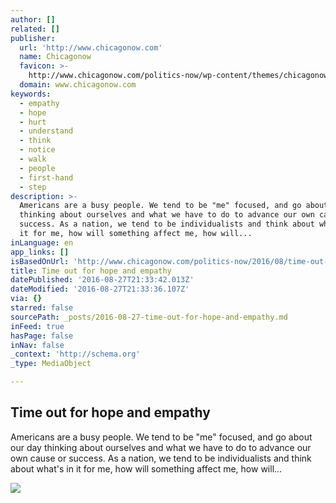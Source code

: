 ```yaml
---
author: []
related: []
publisher:
  url: 'http://www.chicagonow.com'
  name: Chicagonow
  favicon: >-
    http://www.chicagonow.com/politics-now/wp-content/themes/chicagonow/images/favicon.ico
  domain: www.chicagonow.com
keywords:
  - empathy
  - hope
  - hurt
  - understand
  - think
  - notice
  - walk
  - people
  - first-hand
  - step
description: >-
  Americans are a busy people. We tend to be "me" focused, and go about our day
  thinking about ourselves and what we have to do to advance our own cause or
  success. As a nation, we tend to be individualists and think about what's in
  it for me, how will something affect me, how will...
inLanguage: en
app_links: []
isBasedOnUrl: 'http://www.chicagonow.com/politics-now/2016/08/time-out-for-hope-and-empathy/'
title: Time out for hope and empathy
datePublished: '2016-08-27T21:33:42.013Z'
dateModified: '2016-08-27T21:33:36.107Z'
via: {}
starred: false
sourcePath: _posts/2016-08-27-time-out-for-hope-and-empathy.md
inFeed: true
hasPage: false
inNav: false
_context: 'http://schema.org'
_type: MediaObject

---
```

<article style=""><h1>Time out for hope and empathy</h1><p>Americans are a busy people. We tend to be "me" focused, and go about our day thinking about ourselves and what we have to do to advance our own cause or success. As a nation, we tend to be individualists and think about what's in it for me, how will something affect me, how will...</p><img src="http://www.chicagonow.com/politics-now/files/2016/08/today21.jpg" /></article>